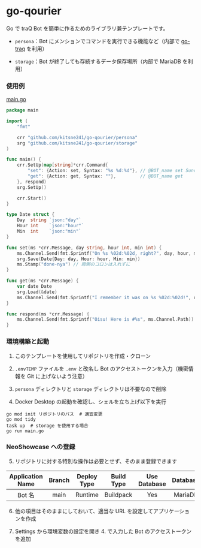 # go-qourier

Go で traQ Bot を簡単に作るためのライブラリ兼テンプレートです。

- `persona`：Bot にメンションでコマンドを実行できる機能など（内部で [go-traq](https://github.com/traPtitech/go-traq) を利用）

- `storage`：Bot が終了しても存続するデータ保存場所（内部で MariaDB を利用）

### 使用例

[main.go](https://github.com/kitsne241/go-qourier/blob/main/main.go)

```go
package main

import (
	"fmt"

	crr "github.com/kitsne241/go-qourier/persona"
	srg "github.com/kitsne241/go-qourier/storage"
)

func main() {
	crr.SetUp(map[string]*crr.Command{
		"set": {Action: set, Syntax: "%s %d:%d"}, // @BOT_name set Sunday 21:00
		"get": {Action: get, Syntax: ""},         // @BOT_name get
	}, respond)
	srg.SetUp()

	crr.Start()
}

type Date struct {
	Day  string `json:"day"`
	Hour int    `json:"hour"`
	Min  int    `json:"min"`
}

func set(ms *crr.Message, day string, hour int, min int) {
	ms.Channel.Send(fmt.Sprintf("On %s %02d:%02d, right?", day, hour, min)) // ゼロ埋め
	srg.Save(Date{Day: day, Hour: hour, Min: min})
	ms.Stamp("done-nya") // 両側のコロンは入れずに
}

func get(ms *crr.Message) {
	var date Date
	srg.Load(&date)
	ms.Channel.Send(fmt.Sprintf("I remember it was on %s %02d:%02d!", date.Day, date.Hour, date.Min))
}

func respond(ms *crr.Message) {
	ms.Channel.Send(fmt.Sprintf("Oisu! Here is #%s", ms.Channel.Path))
}

```

### 環境構築と起動

1. このテンプレートを使用してリポジトリを作成・クローン

2. `.envTEMP` ファイルを `.env` と改名し Bot のアクセストークンを入力（機密情報を Git に上げないよう注意）

3. `persona` ディレクトリと `storage` ディレクトリは不要なので削除

4. Docker Desktop の起動を確認し、シェルを立ち上げ以下を実行

  ```shell
  go mod init リポジトリのパス  # 適宜変更
  go mod tidy
  task up  # storage を使用する場合
  go run main.go
  ```

### NeoShowcase への登録

5. リポジトリに対する特別な操作は必要とせず、そのまま登録できます

| Application Name | Branch | Deploy Type | Build Type | Use Database | Database |
| :--------------: | :----: | :---------: | :--------: | :----------: | :------: |
|      Bot 名      |  main  |   Runtime   | Buildpack  |     Yes      | MariaDB  |

6. 他の項目はそのままにしておいて、適当な URL を設定してアプリケーションを作成

7. Settings から環境変数の設定を開き 4. で入力した Bot のアクセストークンを追加